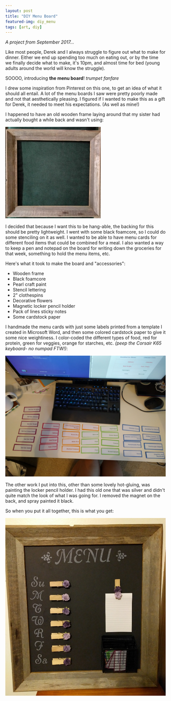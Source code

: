 ```yaml
---
layout: post
title: "DIY Menu Board"
featured-img: diy_menu
tags: [art, diy]
---
```


*A project from September 2017...*

Like most people, Derek and I always struggle to figure out what to make for dinner.
Either we end up spending too much on eating out, or by the time we finally decide what to make,
it's 10pm, and almost time for bed (young adults around the world will know the struggle).

SOOOO, introducing **the menu board**! *trumpet fanfare*

I drew some inspiration from Pinterest on this one, to get an idea of what it should all entail.
A lot of the menu boards I saw were pretty poorly made and not that aesthetically pleasing.
I figured if I wanted to make this as a gift for Derek, it needed to meet his expectations.
(As well as mine!)

I happened to have an old wooden frame laying around that my sister had actually bought a while back
and wasn't using:

<img src="../assets/img/posts/diy_menu_frame.jpg" style="width: 300px;">

I decided that because I want this to be hang-able, the backing for this should be pretty lightweight.
I went with some black foamcore, so I could do some stenciling on it as well. I wanted to be able to have
menu cards for different food items that could be combined for a meal. I also wanted a way to keep a pen and
notepad on the board for writing down the groceries for that week, something to hold the menu items, etc.

Here's what it took to make the board and "accessories":

- Wooden frame
- Black foamcore
- Pearl craft paint
- Stencil lettering
- 2" clothespins
- Decorative flowers
- Magnetic locker pencil holder
- Pack of lines sticky notes
- Some cardstock paper

I handmade the menu cards with just some labels printed from a template I created in Microsoft Word,
and then some colored cardstock paper to give it some nice weightiness. I color-coded the different
types of food, red for protein, green for veggies, orange for starches, etc. *(peep the Corsair K65 keyboard- no numpad FTW!)*:

<img src="../assets/img/posts/diy_menu_meals.jpg" style="width: 600px;">

The other work I put into this, other than some lovely hot-gluing, was painting the locker pencil holder.
I had this old one that was silver and didn't quite match the look of what I was going for. I removed the magnet
on the back, and spray painted it black.

So when you put it all together, this is what you get:

<img src="../assets/img/posts/diy_menu.jpg" style="width: 600px;">
